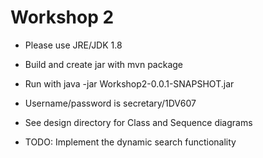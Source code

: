 # Workshop 2

+ Please use JRE/JDK 1.8

+ Build and create jar with mvn package

+ Run with java -jar Workshop2-0.0.1-SNAPSHOT.jar

+ Username/password is secretary/1DV607

+ See design directory for Class and Sequence diagrams

+ TODO: Implement the dynamic search functionality
